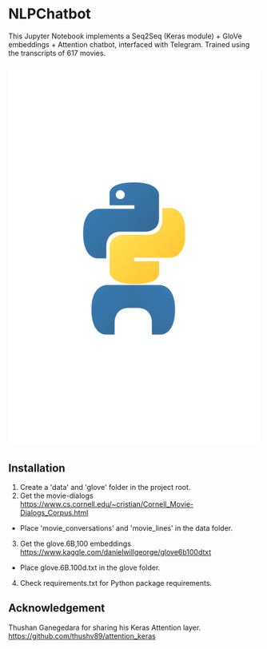 # NLPChatbot
This Jupyter Notebook implements a Seq2Seq (Keras module) + GloVe embeddings + Attention chatbot, interfaced with Telegram.
Trained using the transcripts of 617 movies.
<br><br>
![Chatbot](/resources/logo2.png )

## Installation
1. Create a 'data' and 'glove' folder in the project root.
2. Get the movie-dialogs https://www.cs.cornell.edu/~cristian/Cornell_Movie-Dialogs_Corpus.html
- Place 'movie_conversations' and 'movie_lines' in the data folder.
3. Get the glove.6B,100 embeddings https://www.kaggle.com/danielwillgeorge/glove6b100dtxt
- Place glove.6B.100d.txt in the glove folder.
4. Check requirements.txt for Python package requirements.

## Acknowledgement
Thushan Ganegedara for sharing his Keras Attention layer. https://github.com/thushv89/attention_keras
